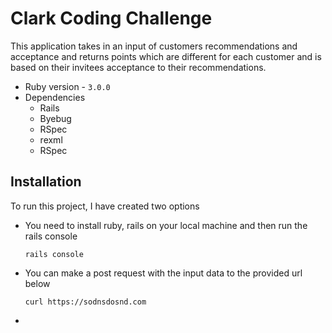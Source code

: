 # Clark Coding Challenge

This application takes in an input of customers recommendations and acceptance and returns points which are different for each customer and is based on their invitees acceptance to their recommendations.

- Ruby version - `3.0.0`
- Dependencies
  - Rails
  - Byebug
  - RSpec
  - rexml
  - RSpec

## Installation

To run this project, I have created two options

- You need to install ruby, rails on your local machine and then run the rails console

  ```shell
  rails console
  ```

- You can make a post request with the input data to the provided url below

  ```shell
  curl https://sodnsdosnd.com
  ```

- 

